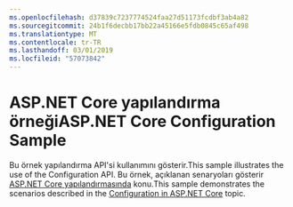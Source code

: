 ```yaml
---
ms.openlocfilehash: d37839c7237774524faa27d51173fcdbf3ab4a82
ms.sourcegitcommit: 24b1f6decbb17bb22a45166e5fdb0845c65af498
ms.translationtype: MT
ms.contentlocale: tr-TR
ms.lasthandoff: 03/01/2019
ms.locfileid: "57073842"
---
```

# <a name="aspnet-core-configuration-sample"></a><span data-ttu-id="6ed60-101">ASP.NET Core yapılandırma örneği</span><span class="sxs-lookup"><span data-stu-id="6ed60-101">ASP.NET Core Configuration Sample</span></span>

<span data-ttu-id="6ed60-102">Bu örnek yapılandırma API'si kullanımını gösterir.</span><span class="sxs-lookup"><span data-stu-id="6ed60-102">This sample illustrates the use of the Configuration API.</span></span> <span data-ttu-id="6ed60-103">Bu örnek, açıklanan senaryoları gösterir [ASP.NET Core yapılandırmasında](https://docs.microsoft.com/aspnet/core/fundamentals/configuration) konu.</span><span class="sxs-lookup"><span data-stu-id="6ed60-103">This sample demonstrates the scenarios described in the [Configuration in ASP.NET Core](https://docs.microsoft.com/aspnet/core/fundamentals/configuration) topic.</span></span>
